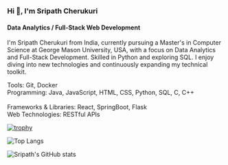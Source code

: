 ### Hi 👋, I'm Sripath Cherukuri
#### Data Analytics / Full-Stack Web Development
I'm Sripath Cherukuri from India, currently pursuing a Master's in Computer Science at George Mason University, USA, with a focus on Data Analytics and Full-Stack Development. Skilled in Python and exploring SQL. I enjoy diving into new technologies and continuously expanding my technical toolkit.

Tools: Git, Docker <br/> 
Programming: Java, JavaScript, HTML, CSS, Python, SQL, C, C++ <br/>  
Frameworks & Libraries: React, SpringBoot, Flask <br/>
Web Technologies: RESTful APIs
 

[![trophy](https://github-profile-trophy.vercel.app/?username=sripathch&theme=onedark)](https://github.com/ryo-ma/github-profile-trophy)

![Top Langs](https://github-readme-stats.vercel.app/api/top-langs/?username=sripathch&layout=compact)

![Sripath's GitHub stats](https://github-readme-stats.vercel.app/api?username=sripathch&show_icons=true&theme=blue-green) 
 

